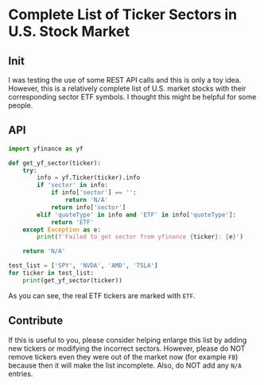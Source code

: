 # Complete List of Ticker Sectors in U.S. Stock Market

## Init
I was testing the use of some REST API calls and this is only a toy idea.
However, this is a relatively complete list of U.S. market stocks with
their corresponding sector ETF symbols. I thought this might be helpful
for some people.

## API
``` python
import yfinance as yf

def get_yf_sector(ticker):
    try:
        info = yf.Ticker(ticker).info
        if 'sector' in info:
            if info['sector'] == '':
                return 'N/A'
            return info['sector']
        elif 'quoteType' in info and 'ETF' in info['quoteType']:
            return 'ETF'
    except Exception as e:
        print(f'Failed to get sector from yfinance {ticker}: {e}')

    return 'N/A'

test_list = ['SPY', 'NVDA', 'AMD', 'TSLA']
for ticker in test_list:
    print(get_yf_sector(ticker))
```

As you can see, the real ETF tickers are marked with `ETF`.

## Contribute
If this is useful to you, please consider helping enlarge this list by adding
new tickers or modifying the incorrect sectors. However, please do NOT remove
tickers even they were out of the market now (for example `FB`) because then it 
will make the list incomplete. Also, do NOT add any `N/A` entries.
